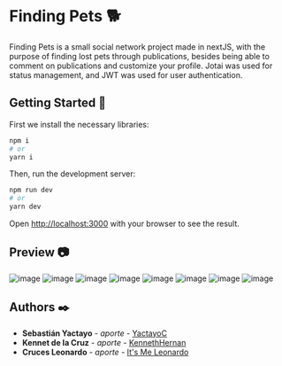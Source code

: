# Finding Pets 🐕

Finding Pets is a small social network project made in nextJS, with the purpose of finding lost pets through publications, besides being able to comment on publications and customize your profile. Jotai was used for status management, and JWT was used for user authentication.

## Getting Started 🚀

First we install the necessary libraries:

```bash
npm i
# or
yarn i
```

Then, run the development server:

```bash
npm run dev
# or
yarn dev
```

Open [http://localhost:3000](http://localhost:3000) with your browser to see the result.

## Preview 📷
![image](https://user-images.githubusercontent.com/89726167/180655946-b107ef5d-1eb7-4c27-b044-e4f73ab65c0d.png)
![image](https://user-images.githubusercontent.com/89726167/175652537-14eb7065-2806-464d-be8b-df43ab6fdbc2.png)
![image](https://user-images.githubusercontent.com/89726167/175652606-77038da4-c5f1-4870-849d-966391b6eb8c.png)
![image](https://user-images.githubusercontent.com/89726167/180656020-f0621656-5edd-46d4-8af7-32d0de5c52e7.png)
![image](https://user-images.githubusercontent.com/89726167/180656051-97316dc3-238a-4310-9076-bac1f036bb64.png)
![image](https://user-images.githubusercontent.com/89726167/180656057-99e498f9-bd3d-4914-ad0b-393ddbdd6503.png)
![image](https://user-images.githubusercontent.com/89726167/180656069-79d287dd-2e29-401c-b5f5-496bf9983ad3.png)
![image](https://user-images.githubusercontent.com/89726167/180656088-c78d4923-b0a7-42fa-9f54-630064048b70.png)

## Authors ✒️
- **Sebastián Yactayo** - _aporte_ - [YactayoC](https://github.com/YactayoC)
- **Kennet de la Cruz** - _aporte_ - [KennethHernan](https://github.com/KennethHernan)
- **Cruces Leonardo** - _aporte_ - [It's Me Leonardo](https://github.com/ItsMeLeonardo)
